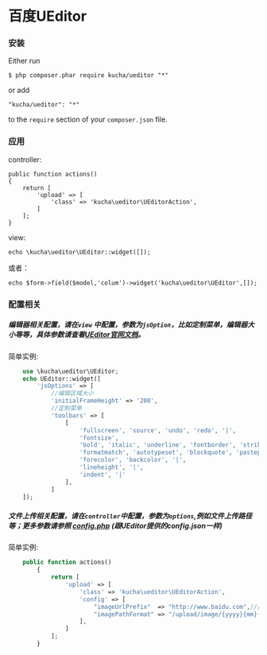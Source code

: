 百度UEditor
===========

### 安装
Either run

```
$ php composer.phar require kucha/ueditor "*"
```

or add

```
"kucha/ueditor": "*"
```

to the ```require``` section of your `composer.json` file.

### 应用

controller:  

```
public function actions()
{
    return [
        'upload' => [
            'class' => 'kucha\ueditor\UEditorAction',
        ]
    ];
}
```

view:  

```
echo \kucha\ueditor\UEditor::widget([]);
```

或者：

```
echo $form->field($model,'colum')->widget('kucha\ueditor\UEditor',[]);
```
### 配置相关

##### 编辑器相关配置，请在`view` 中配置，参数为`jsOption`，比如定制菜单，编辑器大小等等，具体参数请查看[UEditor官网文档](http://fex-team.github.io/ueditor/)。

简单实例:  
```php
	use \kucha\ueditor\UEditor;
    echo UEditor::widget([
        'jsOptions' => [
            //编辑区域大小
            'initialFrameHeight' => '200',
            //定制菜单
            'toolbars' => [
                [
                    'fullscreen', 'source', 'undo', 'redo', '|',
                    'fontsize',
                    'bold', 'italic', 'underline', 'fontborder', 'strikethrough', 'removeformat',
                    'formatmatch', 'autotypeset', 'blockquote', 'pasteplain', '|',
                    'forecolor', 'backcolor', '|',
                    'lineheight', '|',
                    'indent', '|'
                ],
            ]
    ]);
```

##### 文件上传相关配置，请在`controller`中配置，参数为`options`,例如文件上传路径等；更多参数请参照 [config.php](https://github.com/BigKuCha/yii2-ueditor-widget/blob/master/config.php) (跟UEditor提供的config.json一样)

简单实例:  
```php
	public function actions()
        {
            return [
                'upload' => [
                    'class' => 'kucha\ueditor\UEditorAction',
                    'config' => [
                        "imageUrlPrefix"  => "http://www.baidu.com",//图片访问路径前缀
                        "imagePathFormat" => "/upload/image/{yyyy}{mm}{dd}/{time}{rand:6}" //上传保存路径
                    ],
                ]
            ];
        }
```
